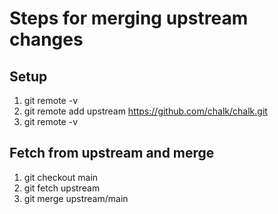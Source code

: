# Steps for merging upstream changes

## Setup

1. git remote -v
1. git remote add upstream <https://github.com/chalk/chalk.git>
1. git remote -v

## Fetch from upstream and merge

1. git checkout main
1. git fetch upstream
1. git merge upstream/main
